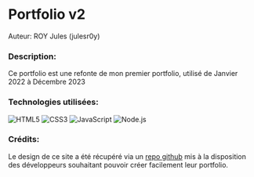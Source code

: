 # Portfolio v2

Auteur: ROY Jules (julesr0y)

### Description:

Ce portfolio est une refonte de mon premier portfolio, utilisé de Janvier 2022 à Décembre 2023

### Technologies utilisées:

![HTML5](https://a11ybadges.com/badge?logo=html5) ![CSS3](https://a11ybadges.com/badge?logo=css3) ![JavaScript](https://a11ybadges.com/badge?logo=javascript) ![Node.js](https://a11ybadges.com/badge?logo=nodedotjs)

### Crédits:

Le design de ce site a été récupéré via un [repo github](https://github.com/AsmrProg-YT/Personal-Portfolios) mis à la disposition des développeurs souhaitant pouvoir créer facilement leur portfolio.
